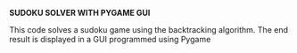 <b>SUDOKU SOLVER WITH PYGAME GUI</b>

<p>This code solves a sudoku game using the backtracking algorithm. The end result is displayed in a GUI programmed using Pygame</p>
